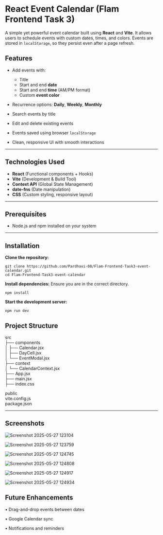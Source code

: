 # React Event Calendar (Flam Frontend Task 3)

A simple yet powerful event calendar built using **React** and **Vite**. It allows users to schedule events with custom dates, times, and colors. Events are stored in `localStorage`, so they persist even after a page refresh.


## Features

- Add events with:
  - Title  
  - Start and end **date**  
  - Start and end **time** (AM/PM format)  
  - Custom **event color**

- Recurrence options: **Daily**, **Weekly**, **Monthly**  
- Search events by title  
- Edit and delete existing events  
- Events saved using browser `localStorage`  
- Clean, responsive UI with smooth interactions

---

##  Technologies Used

-  **React** (Functional components + Hooks)  
-  **Vite** (Development & Build Tool)  
-  **Context API** (Global State Management)  
-  **date-fns** (Date manipulation)  
-  **CSS** (Custom styling, responsive layout)

---

## Prerequisites

- Node.js and npm installed on your system

---
## Installation

**Clone the repository:**
```
git clone https://github.com/Pardhavi-08/Flam-Frontend-Task3-event-calendar.git
cd Flam-Frontend-Task3-event-calendar
```
**Install dependencies:**
Ensure you are in the correct directory.
```
npm install
```
**Start the development server:**
```
npm run dev
```

## Project Structure

 src  
├──  components  
│   ├── Calendar.jsx  
│   ├── DayCell.jsx  
│   └── EventModal.jsx  
├──  context  
│   └── CalendarContext.jsx  
├── App.jsx  
├── main.jsx  
├── index.css  

public  
vite.config.js  
package.json  


---
## Screenshots

![Screenshot 2025-05-27 123104](https://github.com/user-attachments/assets/465d1f44-eeca-46c2-b20b-7636d02d8665)

![Screenshot 2025-05-27 123759](https://github.com/user-attachments/assets/d9042535-6d69-4f79-a863-317d5ed78396)

![Screenshot 2025-05-27 124745](https://github.com/user-attachments/assets/f59a41f3-deb1-4d35-92ef-cc3a4208faf3)

![Screenshot 2025-05-27 124808](https://github.com/user-attachments/assets/5f58e863-2800-4482-abb9-ff9be22b6bbb)

![Screenshot 2025-05-27 124917](https://github.com/user-attachments/assets/f5a368e4-1f92-4ae9-9a68-e98f0f083136)

![Screenshot 2025-05-27 124934](https://github.com/user-attachments/assets/2a1bcdd3-704e-4cf5-a5c3-8d12475a35e8)



## Future Enhancements
•	Drag-and-drop events between dates

•	Google Calendar sync

•	Notifications and reminders



